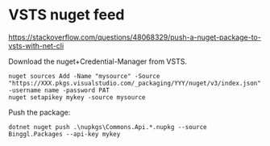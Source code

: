 # VSTS nuget feed

https://stackoverflow.com/questions/48068329/push-a-nuget-package-to-vsts-with-net-cli

Download the nuget+Credential-Manager from VSTS.

```
nuget sources Add -Name "mysource" -Source "https://XXX.pkgs.visualstudio.com/_packaging/YYY/nuget/v3/index.json" -username name -password PAT
nuget setapikey mykey -source mysource
```

Push the package:

```
dotnet nuget push .\nupkgs\Commons.Api.*.nupkg --source Binggl.Packages --api-key mykey
```
